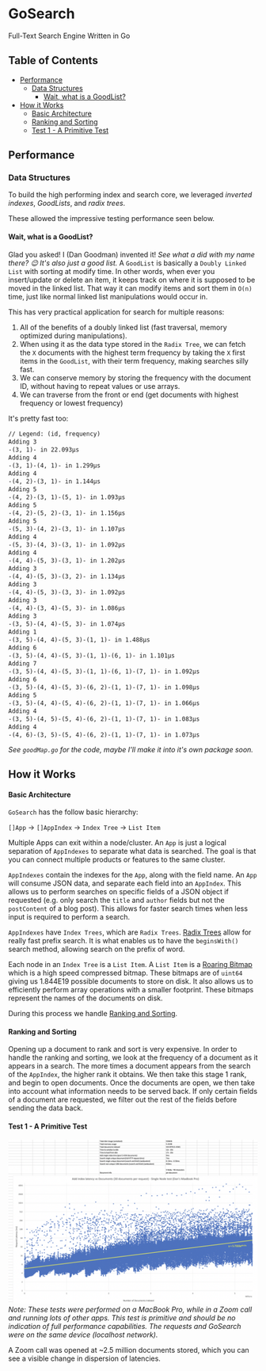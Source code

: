 # GoSearch <!-- omit in toc -->
Full-Text Search Engine Written in Go

## Table of Contents <!-- omit in toc -->

- [Performance](#performance)
  - [Data Structures](#data-structures)
    - [Wait, what is a GoodList?](#wait-what-is-a-goodlist)
- [How it Works](#how-it-works)
    - [Basic Architecture](#basic-architecture)
    - [Ranking and Sorting](#ranking-and-sorting)
    - [Test 1 - A Primitive Test](#test-1---a-primitive-test)

## Performance

### Data Structures

To build the high performing index and search core, we leveraged _inverted indexes_, _GoodLists_, and _radix trees_.

These allowed the impressive testing performance seen below.

#### Wait, what is a GoodList?

Glad you asked! I (Dan Goodman) invented it! _See what a did with my name there? 😉 It's also just a good list._ A `GoodList` is basically a `Doubly Linked List` with sorting at modify time. In other words, when ever you insert/update or delete an item, it keeps track on where it is supposed to be moved in the linked list. That way it can modify items and sort them in `O(n)` time, just like normal linked list manipulations would occur in.

This has very practical application for search for multiple reasons:

1. All of the benefits of a doubly linked list (fast traversal, memory optimized during manipulations).
2. When using it as the data type stored in the `Radix Tree`, we can fetch the `X` documents with the highest term frequency by taking the `X` first items in the `GoodList`, with their term frequency, making searches silly fast.
3. We can conserve memory by storing the frequency with the document ID, without having to repeat values or use arrays.
4. We can traverse from the front or end (get documents with highest frequency or lowest frequency)

It's pretty fast too:

```
// Legend: (id, frequency)
Adding 3
-(3, 1)- in 22.093µs
Adding 4
-(3, 1)-(4, 1)- in 1.299µs
Adding 4
-(4, 2)-(3, 1)- in 1.144µs
Adding 5
-(4, 2)-(3, 1)-(5, 1)- in 1.093µs
Adding 5
-(4, 2)-(5, 2)-(3, 1)- in 1.156µs
Adding 5
-(5, 3)-(4, 2)-(3, 1)- in 1.107µs
Adding 4
-(5, 3)-(4, 3)-(3, 1)- in 1.092µs
Adding 4
-(4, 4)-(5, 3)-(3, 1)- in 1.202µs
Adding 3
-(4, 4)-(5, 3)-(3, 2)- in 1.134µs
Adding 3
-(4, 4)-(5, 3)-(3, 3)- in 1.092µs
Adding 3
-(4, 4)-(3, 4)-(5, 3)- in 1.086µs
Adding 3
-(3, 5)-(4, 4)-(5, 3)- in 1.074µs
Adding 1
-(3, 5)-(4, 4)-(5, 3)-(1, 1)- in 1.488µs
Adding 6
-(3, 5)-(4, 4)-(5, 3)-(1, 1)-(6, 1)- in 1.101µs
Adding 7
-(3, 5)-(4, 4)-(5, 3)-(1, 1)-(6, 1)-(7, 1)- in 1.092µs
Adding 6
-(3, 5)-(4, 4)-(5, 3)-(6, 2)-(1, 1)-(7, 1)- in 1.098µs
Adding 5
-(3, 5)-(4, 4)-(5, 4)-(6, 2)-(1, 1)-(7, 1)- in 1.066µs
Adding 4
-(3, 5)-(4, 5)-(5, 4)-(6, 2)-(1, 1)-(7, 1)- in 1.083µs
Adding 4
-(4, 6)-(3, 5)-(5, 4)-(6, 2)-(1, 1)-(7, 1)- in 1.073µs
```

_See `goodMap.go` for the code, maybe I'll make it into it's own package soon._

## How it Works

#### Basic Architecture

`GoSearch` has the follow basic hierarchy:

`[]App` -> `[]AppIndex` -> `Index Tree` -> `List Item`

Multiple Apps can exit within a node/cluster. An `App` is just a logical separation of `AppIndexes` to separate what data is searched. The goal is that you can connect multiple products or features to the same cluster.

`AppIndexes` contain the indexes for the `App`, along with the field name. An `App` will consume JSON data, and separate each field into an `AppIndex`. This allows us to perform searches on specific fields of a JSON object if requested (e.g. only search the `title` and `author` fields but not the `postContent` of a blog post). This allows for faster search times when less input is required to perform a search.

`AppIndexes` have `Index Trees`, which are `Radix Trees`. [Radix Trees](https://en.wikipedia.org/wiki/Radix_tree) allow for really fast prefix search. It is what enables us to have the `beginsWith()` search method, allowing search on the prefix of word.

Each node in an `Index Tree` is a `List Item`. A `List Item` is a [Roaring Bitmap](https://roaringbitmap.org/) which is a high speed compressed bitmap. These bitmaps are of `uint64` giving us 1.844E19 possible documents to store on disk. It also allows us to efficiently perform array operations with a smaller footprint. These bitmaps represent the names of the documents on disk.

During this process we handle [Ranking and Sorting](#ranking-and-sorting).

#### Ranking and Sorting

Opening up a document to rank and sort is very expensive. In order to handle the ranking and sorting, we look at the frequency of a document as it appears in a search. The more times a document appears from the search of the `AppIndex`, the higher rank it obtains. We then take this stage 1 rank, and begin to open documents. Once the documents are open, we then take into account what information needs to be served back. If only certain fields of a document are requested, we filter out the rest of the fields before sending the data back.

#### Test 1 - A Primitive Test
![unknown-3](/assets/unknown-3.png)
_Note: These tests were performed on a MacBook Pro, while in a Zoom call and running lots of other apps. This test is primitive and should be no indication of full performance capabilities. The requests and GoSearch were on the same device (localhost network)._

A Zoom call was opened at ~2.5 million documents stored, which you can see a visible change in dispersion of latencies.

